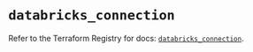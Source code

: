# `databricks_connection`

Refer to the Terraform Registry for docs: [`databricks_connection`](https://registry.terraform.io/providers/databricks/databricks/1.64.0/docs/resources/connection).
